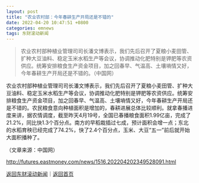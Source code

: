 ```yaml
---
layout: post
title: "农业农村部：今年春耕生产开局还是不错的"
date: 2022-04-20 10:47:51 +0800
categories: emnews
tags: 东财滚动新闻
---
```

> 农业农村部种植业管理司司长潘文博表示，我们先后召开了夏粮小麦田管、扩种大豆油料、稳定玉米水稻生产等会议，协调推动化肥特别是钾肥等农资供应。统筹安排粮食生产资金项目，加之回春早、气温高、土壤墒情又好，今年春耕生产开局还是不错的。（中国网）

<p>农业农村部种植业管理司司长潘文博表示，我们先后召开了夏粮小麦田管、扩种大豆油料、稳定玉米水稻生产等会议，协调推动化肥特别是钾肥等农资供应。统筹安排粮食生产资金项目，加之回春早、气温高、土壤墒情又好，今年春耕生产开局还是不错的。农民粮食意向种植面积是增加的，春耕进展总体比较顺利。就拿春播进度来讲，据农情调度，截至昨天4月19号，全国已春播粮食面积1.99亿亩，完成了21.2%，同比快1.3个百分点。南方的早稻栽插过七成，预计面积会增一点；东北的水稻育秧已经完成了74.2%，快了2.4个百分点，玉米、大豆“五一”前后就开始大面积播种了。</p><p class="em_media">（文章来源：中国网）</p>

<http://futures.eastmoney.com/news/1516,202204202349528091.html>

[返回东财滚动新闻](//finews.withounder.com/emnews/)｜[返回首页](//finews.withounder.com/)